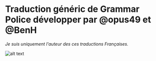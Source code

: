 # Traduction généric de Grammar Police développer par @opus49 et @BenH

*Je suis uniquement l'auteur des ces traductions Françaises.*

![alt text]([https://i.gyazo.com/02251dbc1e51f6ac4f5f53f46cc11465.jpg])


